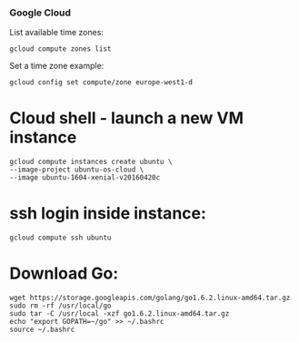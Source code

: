 ### Google Cloud

List available time zones:
```
gcloud compute zones list
```
Set a time zone example:
```
gcloud config set compute/zone europe-west1-d
```

# Cloud shell - launch a new VM instance
```
gcloud compute instances create ubuntu \
--image-project ubuntu-os-cloud \
--image ubuntu-1604-xenial-v20160420c 
```
# ssh login inside instance:
```
gcloud compute ssh ubuntu
```

# Download Go:
```
wget https://storage.googleapis.com/golang/go1.6.2.linux-amd64.tar.gz
sudo rm -rf /usr/local/go
sudo tar -C /usr/local -xzf go1.6.2.linux-amd64.tar.gz
echo "export GOPATH=~/go" >> ~/.bashrc
source ~/.bashrc
```
